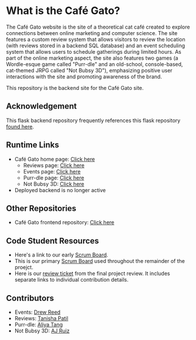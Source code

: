 # What is the Café Gato?

The Café Gato website is the site of a theoretical cat café created to explore connections between online marketing and computer science. The site features a custom review system that allows visitors to review the location (with reviews stored in a backend SQL database) and an event scheduling system that allows users to schedule gatherings during limited hours. As part of the online marketing aspect, the site also features two games (a Wordle-esque game called "Purr-dle" and an old-school, console-based, cat-themed JRPG called "Not Bubsy 3D"), emphasizing positive user interactions with the site and promoting awareness of the brand.

This repository is the backend site for the Café Gato site.

## Acknowledgement

This flask backend repository frequently references this flask repository [found here](https://github.com/nighthawkcoders/flask_portfolio).

## Runtime Links

- Café Gato home page: [Click here](https://drewreed2005.github.io/cafegato/)
    - Reviews page: [Click here](https://drewreed2005.github.io/cafegato/menu)
    - Events page: [Click here](https://drewreed2005.github.io/cafegato/events)
    - Purr-dle page: [Click here](https://drewreed2005.github.io/cafegato/games)
    - Not Bubsy 3D: [Click here](https://drewreed2005.github.io/cafegato/rpg)
- Deployed backend is no longer active

## Other Repositories

- Café Gato frontend repository: [Click here](https://github.com/drewreed2005/cafegato)

## Code Student Resources

- Here's a link to our early [Scrum Board](https://github.com/drewreed2005/cafegato/issues/1).
- This is our primary [Scrum Board](https://github.com/users/drewreed2005/projects/1) used throughout the remainder of the proejct.
- Here is our [review ticket](https://github.com/drewreed2005/cafegato/issues/6) from the final project review. It includes separate links to individual contribution details.

## Contributors

- Events: [Drew Reed](https://github.com/drewreed2005)
- Reviews: [Tanisha Patil](https://github.com/tanishapatil1234)
- Purr-dle: [Aliya Tang](https://github.com/aliyatang)
- Not Bubsy 3D: [AJ Ruiz](https://github.com/KKcbal)
